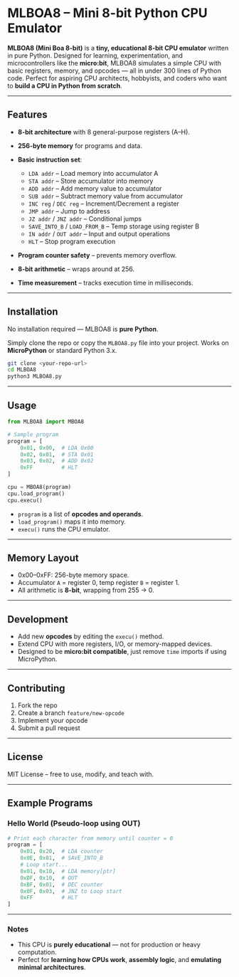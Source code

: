 # MLBOA8 – Mini 8-bit Python CPU Emulator

**MLBOA8 (Mini Boa 8-bit)** is a **tiny, educational 8-bit CPU emulator** written in pure Python. Designed for learning, experimentation, and microcontrollers like the **micro\:bit**, MLBOA8 simulates a simple CPU with basic registers, memory, and opcodes — all in under 300 lines of Python code. Perfect for aspiring CPU architects, hobbyists, and coders who want to **build a CPU in Python from scratch**.

---

## Features

* **8-bit architecture** with 8 general-purpose registers (A–H).

* **256-byte memory** for programs and data.

* **Basic instruction set**:

  * `LDA addr` – Load memory into accumulator A
  * `STA addr` – Store accumulator into memory
  * `ADD addr` – Add memory value to accumulator
  * `SUB addr` – Subtract memory value from accumulator
  * `INC reg` / `DEC reg` – Increment/Decrement a register
  * `JMP addr` – Jump to address
  * `JZ addr` / `JNZ addr` – Conditional jumps
  * `SAVE_INTO_B` / `LOAD_FROM_B` – Temp storage using register B
  * `IN addr` / `OUT addr` – Input and output operations
  * `HLT` – Stop program execution

* **Program counter safety** – prevents memory overflow.

* **8-bit arithmetic** – wraps around at 256.

* **Time measurement** – tracks execution time in milliseconds.

---

## Installation

No installation required — MLBOA8 is **pure Python**.

Simply clone the repo or copy the `MLBOA8.py` file into your project. Works on **MicroPython** or standard Python 3.x.

```bash
git clone <your-repo-url>
cd MLBOA8
python3 MLBOA8.py
```

---

## Usage

```python
from MLBOA8 import MBOA8

# Sample program
program = [
    0x01, 0x00,  # LDA 0x00
    0x02, 0x01,  # STA 0x01
    0x03, 0x02,  # ADD 0x02
    0xFF         # HLT
]

cpu = MBOA8(program)
cpu.load_program()
cpu.execu()
```

* `program` is a list of **opcodes and operands**.
* `load_program()` maps it into memory.
* `execu()` runs the CPU emulator.

---

## Memory Layout

* 0x00–0xFF: 256-byte memory space.
* Accumulator `A` = register 0, temp register `B` = register 1.
* All arithmetic is **8-bit**, wrapping from 255 → 0.

---

## Development

* Add new **opcodes** by editing the `execu()` method.
* Extend CPU with more registers, I/O, or memory-mapped devices.
* Designed to be **micro\:bit compatible**, just remove `time` imports if using MicroPython.

---

## Contributing

1. Fork the repo
2. Create a branch `feature/new-opcode`
3. Implement your opcode
4. Submit a pull request

---

## License

MIT License – free to use, modify, and teach with.

---

## Example Programs

### Hello World (Pseudo-loop using OUT)

```python
# Print each character from memory until counter = 0
program = [
    0x01, 0x20,  # LDA counter
    0x0E, 0x01,  # SAVE_INTO_B
    # Loop start...
    0x01, 0x10,  # LDA memory[ptr]
    0xDF, 0x10,  # OUT
    0xBF, 0x01,  # DEC counter
    0x0F, 0x03,  # JNZ to Loop start
    0xFF         # HLT
]
```

---

### Notes

* This CPU is **purely educational** — not for production or heavy computation.
* Perfect for **learning how CPUs work**, **assembly logic**, and **emulating minimal architectures**.

